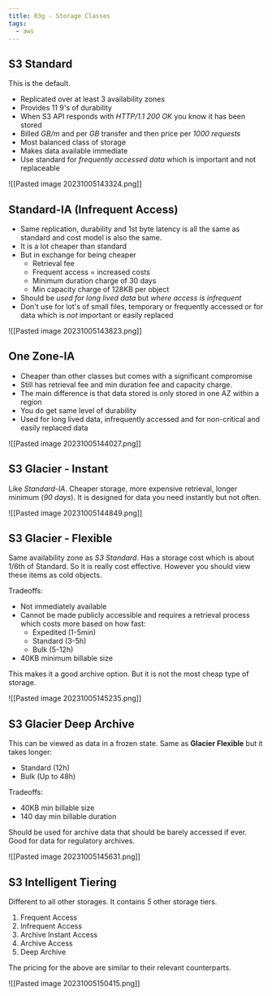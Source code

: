 ```yaml
---
title: 03g - Storage Classes
tags:
  - aws
---
```

## S3 Standard

This is the default. 

- Replicated over at least 3 availability zones
- Provides 11 9's of durability
- When S3 API responds with *HTTP/1.1 200 OK* you know it has been stored
- Billed *GB/m* and per *GB* transfer and then price per *1000 requests*
- Most balanced class of storage
- Makes data available immediate
- Use standard for *frequently accessed data* which is important and not replaceable

![[Pasted image 20231005143324.png]]

## Standard-IA (Infrequent Access)

- Same replication, durability and 1st byte latency is all the same as standard and cost model is also the same. 
- It is a lot cheaper than standard
- But in exchange for being cheaper
	- Retrieval fee
	- Frequent access = increased costs
	- Minimum duration charge of 30 days
	- Min capacity charge of 128KB per object
- Should be *used for long lived data* but *where access is infrequent*
- Don't use for lot's of small files, temporary or frequently accessed or for data which is *not* important or easily replaced

![[Pasted image 20231005143823.png]]
## One Zone-IA

- Cheaper than other classes but comes with a significant compromise
- Still has retrieval fee and min duration fee and capacity charge.
- The main difference is that data stored is only stored in one AZ within a region
- You do get same level of durability
- Used for long lived data, infrequently accessed and for non-critical and easily replaced data

![[Pasted image 20231005144027.png]]

## S3 Glacier - Instant

Like *Standard-IA*. Cheaper storage, more expensive retrieval, longer minimum (*90 days*). It is designed for data you need instantly but not often. 

![[Pasted image 20231005144849.png]]

## S3 Glacier - Flexible

Same availability zone as *S3 Standard*. Has a storage cost which is about 1/6th of Standard. So it is really cost effective. However you should view these items as cold objects.

Tradeoffs:
-  Not immediately available
- Cannot be made publicly accessible and requires a retrieval process which costs more based on how fast:
	- Expedited (1-5min)
	- Standard (3-5h)
	- Bulk (5-12h)
- 40KB minimum billable size

This makes it a good archive option. But it is not the most cheap type of storage.

![[Pasted image 20231005145235.png]]

## S3 Glacier Deep Archive

This can be viewed as data in a frozen state. Same as **Glacier Flexible** but it takes longer:
- Standard (12h)
- Bulk (Up to 48h)

Tradeoffs:
- 40KB min billable size
- 140 day min billable duration

Should be used for archive data that should be barely accessed if ever. Good for data for regulatory archives.

![[Pasted image 20231005145631.png]]
## S3 Intelligent Tiering

Different to all other storages. It contains *5* other storage tiers.

1) Frequent Access
2) Infrequent Access
3) Archive Instant Access
4) Archive Access
5) Deep Archive

The pricing for the above are similar to their relevant counterparts.

![[Pasted image 20231005150415.png]]